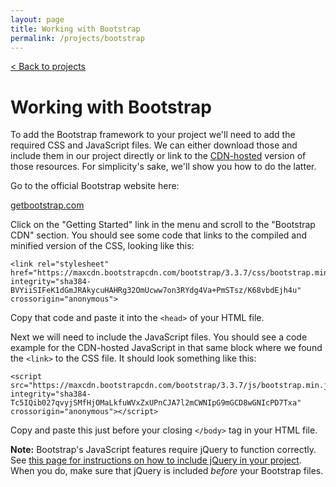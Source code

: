 ```yaml
---
layout: page
title: Working with Bootstrap
permalink: /projects/bootstrap
---
```


[< Back to projects](/projects)

# Working with Bootstrap

To add the Bootstrap framework to your project we'll need to add the required CSS and JavaScript files. We can either download those and include them in our project directly or link to the [CDN-hosted](https://en.wikipedia.org/wiki/Content_delivery_network) version of those resources. For simplicity's sake, we'll show you how to do the latter.

Go to the official Bootstrap website here:

[getbootstrap.com](http://getbootstrap.com/)

Click on the "Getting Started" link in the menu and scroll to the "Bootstrap CDN" section. You should see some  code that links to the compiled and minified version of the CSS, looking like this:

```
<link rel="stylesheet" href="https://maxcdn.bootstrapcdn.com/bootstrap/3.3.7/css/bootstrap.min.css" integrity="sha384-BVYiiSIFeK1dGmJRAkycuHAHRg32OmUcww7on3RYdg4Va+PmSTsz/K68vbdEjh4u" crossorigin="anonymous">
```

Copy that code and paste it into the `<head>` of your HTML file.

Next we will need to include the JavaScript files. You should see a code example for the CDN-hosted JavaScript in that same block where we found the `<link>` to the CSS file. It should look something like this:

```
<script src="https://maxcdn.bootstrapcdn.com/bootstrap/3.3.7/js/bootstrap.min.js" integrity="sha384-Tc5IQib027qvyjSMfHjOMaLkfuWVxZxUPnCJA7l2mCWNIpG9mGCD8wGNIcPD7Txa" crossorigin="anonymous"></script>
```

Copy and paste this just before your closing `</body>` tag in your HTML file. 

**Note:** Bootstrap's JavaScript features require jQuery to function correctly. See [this page for instructions on how to include jQuery in your project](/projects/jquery). When you do, make sure that jQuery is included *before* your Bootstrap files.
